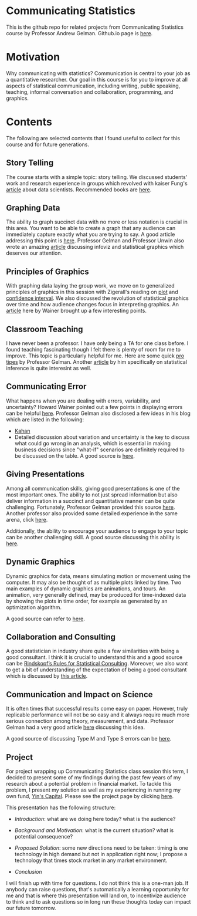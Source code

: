 # Communicating Statistics

This is the github repo for related projects from Communicating Statistics course by Professor Andrew Gelman. Github.io page is [here](https://yiqiao-yin.github.io/Communicating-Statistics.github.io/).

# Motivation

Why communicating with statistics? Communication is central to your job as a quantitative researcher. Our goal in this course is for you to improve at all aspects of statistical communication, including writing, public speaking, teaching, informal conversation and collaboration, programming, and graphics.

# Contents

The following are selected contents that I found useful to collect for this course and for future generations.

## Story Telling

The course starts with a simple topic: story telling. We discussed students' work and research experience in groups which revolved with kaiser Fung's [article](https://junkcharts.typepad.com/numbersruleyourworld/2011/11/three-hours-in-the-life-of-a-glorified-data-scientist.html) about data scientists. Recommended books are [here](https://fivebooks.com/best-books/andrew-gelman-on-statistics/).

## Graphing Data

The ability to graph succinct data with no more or less notation is crucial in this area. You want to be able to create a graph that any audience can immediately capture exactly what you are trying to say. A good article addressing this point is [here](https://statmodeling.stat.columbia.edu/2012/12/06/one-more-graphics-principle-for-stephen-kosslyn-theres-no-need-to-cram-everything-into-a-single-plot/). Professor Gelman and Professor Unwin also wrote an amazing [article](http://www.stat.columbia.edu/~gelman/research/published/vis14.pdf) discussing infoviz and statistical graphics which deserves our attention.

## Principles of Graphics

With graphing data laying the group work, we move on to generalized principles of graphics in this session with Zigerall's reading on [plot](https://www.ljzigerell.com/?p=1891) and [confidence interval](https://www.ljzigerell.com/?p=1916). We also discussed the revolution of statistical graphics over time and how audience changes focus in interpreting graphics. An [article](http://www.stat.columbia.edu/~gelman/communication/Wainer2009.pdf) here by Wainer brought up a few interesting points.

## Classroom Teaching

I have never been a professor. I have only being a TA for one class before. I found teaching fascinating though I felt there is plenty of room for me to improve. This topic is particularly helpful for me. Here are some quick [pro tipes](https://statmodeling.stat.columbia.edu/2014/08/18/quick-disorganzed-tips-classroom-teaching/) by Professor Gelman. Another [article](https://statmodeling.stat.columbia.edu/2009/08/06/how_to_design_a/) by him specifically on statistical inference is quite interesint as well.

## Communicating Error

What happens when you are dealing with errors, variability, and uncertainty? Howard Wainer pointed out a few points in displaying errors can be helpful [here](http://www.stat.columbia.edu/~gelman/communication/Wainer1996.pdf/). Professor Gelman also disclosed a few ideas in his blog which are listed in the following:

- [Kahan](https://statmodeling.stat.columbia.edu/2014/11/25/almost-inadvertently-followed-dan-kahans-principles-class-today/)
- Detailed discussion about variation and uncertainty is the key to discuss what could go wrong in an analysis, which is essential in making business decisions since "what-if" scenarios are definitely required to be discussed on the table. A good source is [here](http://www.stat.columbia.edu/~gelman/research/published/bayes_management.pdf).

## Giving Presentations

Among all communication skills, giving good presentations is one of the most important ones. The ability to not just spread information but also deliver information in a succinct and quantitative manner can be quite challenging. Fortunately, Professor Gelman provided this source [here](https://statmodeling.stat.columbia.edu/2014/12/01/quick-tips-giving-research-presentations/). Another professor also provided some detailed experience in the same arena, click [here](http://www.stat.columbia.edu/~gelman/communication/Wainer2009.pdf).

Additionally, the ability to encourage your audience to engage to your topic can be another challenging skill. A good source discussing this ability is [here](https://statmodeling.stat.columbia.edu/2009/04/21/w_bradford_pale/).

## Dynamic Graphics

Dynamic graphics for data, means simulating motion or movement using the computer. It may also be thought of as multiple plots linked by time. Two main examples of dynamic graphics are animations, and tours. An animation, very generally defined, may be produced for time-indexed data by showing the plots in time order, for example as generated by an optimization algorithm.

A good source can refer to [here](http://download.gsb.bund.de/BIB/global_flow/).

## Collaboration and Consulting

A good statistician in industry share quite a few similarities with being a good consultant. I think it is crucial to understand this and a good source can be [Rindskopf’s Rules for Statistical Consulting](https://statmodeling.stat.columbia.edu/2008/01/25/rindskopfs_rule/). Moreover, we also want to get a bit of understanding of the expectation of being a good consultant which is discussed by [this article](https://statmodeling.stat.columbia.edu/2012/11/29/what-is-expected-of-a-consultant/).

## Communication and Impact on Science

It is often times that successful results come easy on paper. However, truly replicable performance will not be so easy and it always require much more serious connection among theory, measurement, and data. Professor Gelman had a very good article [here](http://www.stat.columbia.edu/~gelman/research/published/incrementalism_3.pdf) discussing this idea. 

A good source of discussing Type M and Type S errors can be [here](https://alexanderetz.com/2015/05/21/type-s-and-type-m-errors/).

## Project

For project wrapping up Communicating Statistics class session this term, I decided to present some of my findings during the past few years of my research about a potential problem in financial market. To tackle this problem, I present my solution as well as my experiencing in running my own fund, [Yin's Capital](https://yinscapital.com/). Please see the project page by clicking [here](https://github.com/yiqiao-yin/Communicating-Statistics/tree/master/Project). 

This presentation has the following structure:

- *Introduction*: what are we doing here today? what is the audience?

- *Background and Motivation*: what is the current situation? what is potential consequence?

- *Proposed Solution*: some new directions need to be taken: timing is one technology in high demand but not in application right now; I propose a technology that times stock market in any market environment.

- *Conclusion*

I will finish up with time for questions. I do not think this is a one-man job. If anybody can raise questions, that's automatically a learning opportunity for me and that is where this presentation will land on, to incentivize audience to think and to ask questions so in long run these thoughts today can impact our future tomorrow.
